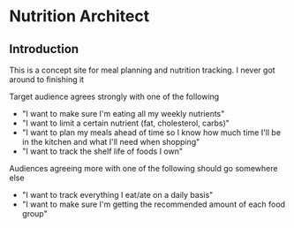 Nutrition Architect
=======================

Introduction
------------
This is a concept site for meal planning and nutrition tracking. I never got around to finishing it

Target audience agrees strongly with one of the following
* "I want to make sure I'm eating all my weekly nutrients" 
* "I want to limit a certain nutrient (fat, cholesterol, carbs)" 
* "I want to plan my meals ahead of time so I know how much time I'll be in the kitchen and what I'll need when shopping" 
* "I want to track the shelf life of foods I own" 

Audiences agreeing more with one of the following should go somewhere else
* "I want to track everything I eat/ate on a daily basis"
* "I want to make sure I'm getting the recommended amount of each food group"
